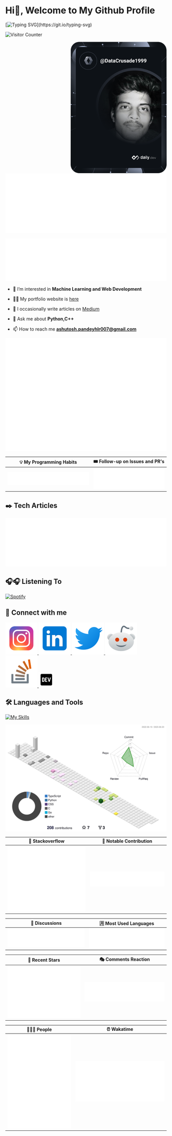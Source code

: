# Hi👋, Welcome to My Github Profile

[![Typing SVG](https://readme-typing-svg.herokuapp.com?font=Rubik+Moonrocks&size=60&center=true&vCenter=true&width=1500&height=300&lines=Hi%2C+I'm+Ashutosh+Pandey.;I'm+a+Web+Developer+and+a+Technical+Writer.)](https://git.io/typing-svg)

![Visitor Counter](https://komarev.com/ghpvc/?username=DataCrusade1999&style=plastic&color=blueviolet)

<a href="https://app.daily.dev/DataCrusade1999"><img src="https://github.com/DataCrusade1999/DataCrusade1999/blob/master/devcard.svg" width="300" alt="Ashutosh's Dev Card" align="right"/></a>

![ 🙋 Introduction](./metrics.plugin.introduction.svg)

![ 🏆 Achievements](./metrics.plugin.achievements.compact.svg)

- 🌱 I’m interested in **Machine Learning and Web Development**

- 👨‍💻 My portfolio website is [here](https://ashutoshpandey.live/)

- 📝 I occasionally write articles on [Medium](https://medium.com/@ashutosh.pandeyhlr007)

- 💬 Ask me about **Python,C++**

- 📫 How to reach me **ashutosh.pandeyhlr007@gmail.com**

![xkcd](./metrics.plugin.screenshot.svg)

|                 💡 My Programming Habits                 |                    🎟️ Follow-up on Issues and PR's                     |
| :------------------------------------------------------: | :--------------------------------------------------------------------: |
| ![Programming Habits](./metrics.plugin.habits.facts.svg) | ![Follow-up on Issues and PR's](./metrics.plugin.followup.indepth.svg) |

## ✒️ Tech Articles

![Latest Article](./metrics.plugin.posts.full.svg)

## 🎧🎧 Listening To

[![Spotify](https://novatorem-omega-one.vercel.app/api/spotify)](https://open.spotify.com/user/https://novatorem-omega-one.vercel.app)

## 🔗 Connect with me

<span>
 <a href="https://www.instagram.com/ashutosh_pandey1999/">
 <img src="./icons8-instagram-50.svg">
 </a>
</span>
<span>
 <a href="https://www.linkedin.com/in/ashutosh-pandey-25bbba15b/">
 <img src="./icons8-linkedin-50.svg">
 </a>
 </span>
<span>
 <a href="https://twitter.com/DataCrusade1999">
 <img src="./icons8-twitter-50.svg">
 </a>
 </span>
<span>
 <a href="https://www.reddit.com/user/DataCrusade1999">
 <img src="./icons8-reddit-50.svg">
 </a>
 </span>
<span>
 <a href="https://stackoverflow.com/users/13128057/datacrusade1999?tab=profile">
 <img src="./icons8-stack-overflow-50.svg">
 </a>
 </span>
 <span>
 <a href="https://dev.to/datacrusade1999">
 <img src="./dev-to.png">
 </a>
</span>

## 🛠️ Languages and Tools

[![My Skills](https://skillicons.dev/icons?i=js,aws,gcp,docker,py,nextjs,tensorflow,pytorch,react,bash,django,git,vim,linux)](https://skillicons.dev)

![commit-graph](./profile-3d-contrib/profile-south-season-animate.svg)

|                   💬 Stackoverflow                   |                    🎩 Notable Contribution                     |
| :--------------------------------------------------: | :------------------------------------------------------------: |
| ![Stackoverflow](./metrics.plugin.stackoverflow.svg) | ![Notable Contributions](./metrics.plugin.notable.indepth.svg) |

|                  💬 Discussions                  |                   🈷️ Most Used Languages                    |
| :----------------------------------------------: | :---------------------------------------------------------: |
| ![Discussions](./metrics.plugin.discussions.svg) | ![Indepth Analysis](./metrics.plugin.languages.indepth.svg) |

|               🌟 Recent Stars               |                 🎭 Comments Reaction                  |
| :-----------------------------------------: | :---------------------------------------------------: |
| ![Recent Stars](./metrics.plugin.stars.svg) | ![Comments Reactions](./metrics.plugin.reactions.svg) |

|                     🧑‍🤝‍🧑 People                     |                ⏰ Wakatime                 |
| :-----------------------------------------------: | :----------------------------------------: |
| ![People](./metrics.plugin.people.repository.svg) | ![Wakatime](./metrics.plugin.wakatime.svg) |

